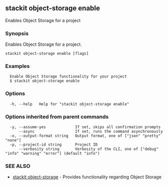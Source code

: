 ## stackit object-storage enable

Enables Object Storage for a project

### Synopsis

Enables Object Storage for a project.

```
stackit object-storage enable [flags]
```

### Examples

```
  Enable Object Storage functionality for your project
  $ stackit object-storage enable
```

### Options

```
  -h, --help   Help for "stackit object-storage enable"
```

### Options inherited from parent commands

```
  -y, --assume-yes             If set, skips all confirmation prompts
      --async                  If set, runs the command asynchronously
  -o, --output-format string   Output format, one of ["json" "pretty" "none"]
  -p, --project-id string      Project ID
      --verbosity string       Verbosity of the CLI, one of ["debug" "info" "warning" "error"] (default "info")
```

### SEE ALSO

* [stackit object-storage](./stackit_object-storage.md)	 - Provides functionality regarding Object Storage

